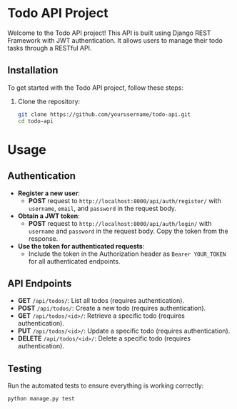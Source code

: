 # Todo API Project

Welcome to the Todo API project! This API is built using Django REST Framework with JWT authentication. It allows users to manage their todo tasks through a RESTful API.

## Installation

To get started with the Todo API project, follow these steps:

1. Clone the repository:
   ```bash
   git clone https://github.com/yourusername/todo-api.git
   cd todo-api

# Usage

## Authentication

- **Register a new user**:
  - **POST** request to `http://localhost:8000/api/auth/register/` with `username`, `email`, and `password` in the request body.
- **Obtain a JWT token**:
  - **POST** request to `http://localhost:8000/api/auth/login/` with `username` and `password` in the request body. Copy the token from the response.
- **Use the token for authenticated requests**:
  - Include the token in the Authorization header as `Bearer YOUR_TOKEN` for all authenticated endpoints.

## API Endpoints

- **GET** `/api/todos/`: List all todos (requires authentication).
- **POST** `/api/todos/`: Create a new todo (requires authentication).
- **GET** `/api/todos/<id>/`: Retrieve a specific todo (requires authentication).
- **PUT** `/api/todos/<id>/`: Update a specific todo (requires authentication).
- **DELETE** `/api/todos/<id>/`: Delete a specific todo (requires authentication).

## Testing

Run the automated tests to ensure everything is working correctly:

```bash
python manage.py test

